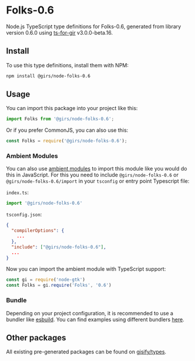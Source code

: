 
# Folks-0.6

Node.js TypeScript type definitions for Folks-0.6, generated from library version 0.6.0 using [ts-for-gir](https://github.com/gjsify/ts-for-gir) v3.0.0-beta.16.

## Install

To use this type definitions, install them with NPM:
```bash
npm install @girs/node-folks-0.6
```

## Usage

You can import this package into your project like this:
```ts
import Folks from '@girs/node-folks-0.6';
```

Or if you prefer CommonJS, you can also use this:
```ts
const Folks = require('@girs/node-folks-0.6');
```

### Ambient Modules

You can also use [ambient modules](https://github.com/gjsify/ts-for-gir/tree/main/packages/cli#ambient-modules) to import this module like you would do this in JavaScript.
For this you need to include `@girs/node-folks-0.6` or `@girs/node-folks-0.6/import` in your `tsconfig` or entry point Typescript file:

`index.ts`:
```ts
import '@girs/node-folks-0.6'
```

`tsconfig.json`:
```json
{
  "compilerOptions": {
    ...
  },
  "include": ["@girs/node-folks-0.6"],
  ...
}
```

Now you can import the ambient module with TypeScript support: 

```ts
const gi = require('node-gtk')
const Folks = gi.require('Folks', '0.6')
```



### Bundle

Depending on your project configuration, it is recommended to use a bundler like [esbuild](https://esbuild.github.io/). You can find examples using different bundlers [here](https://github.com/gjsify/ts-for-gir/tree/main/examples).

## Other packages

All existing pre-generated packages can be found on [gjsify/types](https://github.com/gjsify/types).

